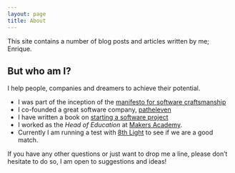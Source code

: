 ```yaml
---
layout: page
title: About
---
```


This site contains a number of blog posts and articles written by me; Enrique.

## But who am I?

I help people, companies and dreamers to achieve their potential.

- I was part of the inception of the [manifesto for software craftsmanship](http://manifesto.softwarecraftsmanship.org)
- I co-founded a great software company, [patheleven](http://patheleven.com)
- I have written a book on [starting a software project](https://leanpub.com/inceptions)
- I worked as the _Head of Education_ at [Makers Academy](http://makersacademy.com).
- Currently I am running a test with [8th Light](http://8thlight.com) to see if we are a good match.

If you have any other questions or just want to drop me a line, please don’t
hesitate to do so, I am open to suggestions and ideas!
